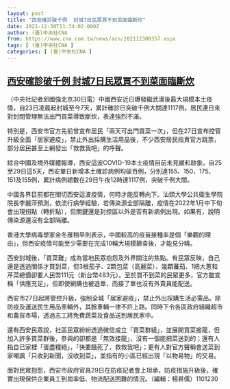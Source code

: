 ```yaml
---
layout: post
title: "西安確診破千例  封城7日民眾買不到菜面臨斷炊"
date: 2021-12-30T11:34:02.000Z
author: (臺)中央社CNA
from: https://www.cna.com.tw/news/acn/202112300357.aspx
tags: [ (臺)中央社CNA ]
categories: [ (臺)中央社CNA ]
---
```

<!--1640864042000-->
[西安確診破千例  封城7日民眾買不到菜面臨斷炊](https://www.cna.com.tw/news/acn/202112300357.aspx)
------

<div>
<div></div><div><p>（中央社記者邱國強北京30日電）中國西安近日爆發繼武漢後最大規模本土疫情，自23日凌晨起封城至今7天，累計確診已突破千例大關達1117例。居民連日來對封閉管理無法出門買菜導致斷炊，表達強烈不滿。</p><p>特別是，西安市官方先前曾宣布居民「兩天可出門買菜一次」，但在27日宣布控管升級全面「居家避疫」，禁止外出採購生活用品後，不少西安居民指責官方跳票，部分居民甚至上網發出「救救我吧」的呼聲。</p><p>綜合中國及境外媒體報導，西安這波COVID-19本土疫情目前未見緩和跡象。自25至29日這5天，西安單日新增本土確診病例均破百例，分別達155、150、175、151及155例，累計病例總數在29日午夜12時達1117例，突破千例大關。</p><p>中國各界目前都在關切西安這波疫情，何時才能反轉向下。汕頭大學公共衛生學院院長李麗萍預測，依流行病學經驗，若傳染源全部隔離，疫情在2022年1月中下旬會出現拐點（轉折點），但關鍵還是封控區以外是否有新病例出現。如果有，說明傳染源還沒有全部隔離。</p><p>香港大學病毒學家金冬雁稍早則表示，中國較高的疫苗接種率是個「樂觀的理由」，但西安疫情可能至少需要在完成10輪大規模篩查後，才能見分曉。</p><p>西安封城後，「買菜難」成為當地民眾抱怨及外界關注的焦點。有民眾反映，自己還是透過關係才買到菜，但3根茄子、2顆包菜（高麗菜）、幾顆蕃茄、1把大蔥和芹菜總價卻要人民幣111元（新台幣483元）。至於買不到菜的民眾更多，官方雖宣稱「供應充足」，但即使網購也被退單，而接了單也沒有外賣員能配送。</p><p>西安市27日起將管控升級，強制全城「居家避疫」，禁止外出採購生活必需品。除防疫及運送民生用品車輛外，其餘車輛一律不許上路。同時下令各區政府組織超市和農貿市場，透過志工將免費蔬菜及食品送到居民家中。</p><p>還有西安民眾說，社區民眾紛紛透過微信成立「買菜群組」，並展開買菜接龍，但加入許多買菜群後，參與的卻都是「無效接龍」，沒有一個能把菜送到的；還有人指自已家裡「蛋盡糧絕」，「快要餓死了，救救我吧」；更有人對官方聲稱會送菜到家嘲諷「只收到新聞，沒收到菜」，並指有的小區已經出現「以物易物」的交易。</p><p>面對民眾抱怨，西安市政府官員29日在防疫記者會上坦承，防疫措施升級後，確實出現保供企業員工到崗率低、物流配送困難的情況。（編輯：楊昇儒）1101230</p></div>
</div>
